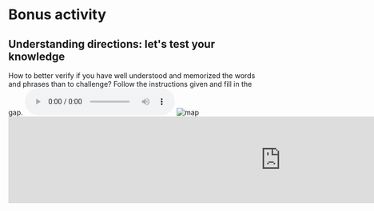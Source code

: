 <h1>Bonus activity</h1>

<h2>Understanding directions: let's test your knowledge</h2>
How to better verify if you have well understood and memorized the words and phrases than to challenge? Follow the instructions given and fill in the gap. 

<audio controls>
<source src="Indications.mp3" type="audio/mpeg">
</audio>

<img src="https://pbs.twimg.com/media/DJRVaS8XkAEo5yw.jpg" alt="map"> 

<iframe src="https://h5p.org/h5p/embed/686606" width="1090" height="174" frameborder="0" allowfullscreen="allowfullscreen"></iframe><script src="https://h5p.org/sites/all/modules/h5p/library/js/h5p-resizer.js" charset="UTF-8"></script>
